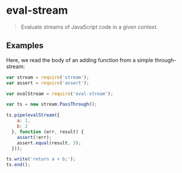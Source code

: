 # eval-stream

> Evaluate streams of JavaScript code in a given context.

## Examples

Here, we read the body of an adding function from a simple
through-stream:

```js
var stream = require('stream');
var assert = require('assert');

var evalStream = require('eval-stream');

var ts = new stream.PassThrough();

ts.pipe(evalStream({
    a: 1,
    b: 2
  }, function (err, result) {
    assert(!err);
    assert.equal(result, 3);
  }));

ts.write('return a + b;');
ts.end();
```
